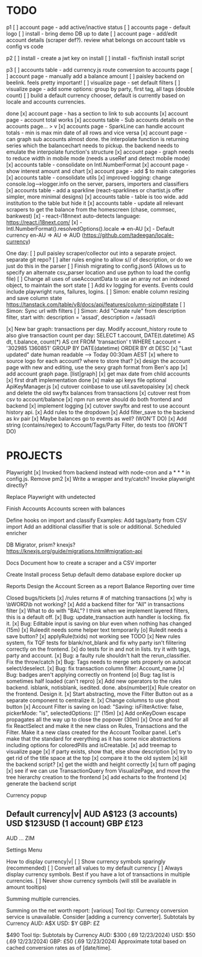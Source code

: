 # TODO
p1
[ ] account page - add active/inactive status
[ ] accounts page - default logo
[ ] install - bring demo DB up to date
[ ] account page - add/edit account details (scraper def?). review what belongs on account table vs config vs code

p2
[ ] install - create a jwt key on install
[ ] install - fix/finish install script

p3
[ ] accounts table - add currency.js route conversion to accounts page
[ ] account page - manually add a balance amount
[ ] paisley backend on beelink. feels pretty important!
[ ] visualize page - set default filters
[ ] visualize page - add some options: group by party, first tag, all tags (double count)
[ ] build a default currency chooser, default is currently based on locale and accounts currencies.

done
[x] account page - has a section to link to sub accounts
[x] account page - account total works
[x] accounts table - Sub accounts details on the accounts page… > v
[x] accounts page - SparkLine can handle account totals - min is max min date of all rows and vice versa
[x] account page - can graph sub accounts
       almost done. the interpolate function is returning series which the balancechart needs to pickup.
       the backend needs to emulate the interpolate function's structure
[x] account page - graph needs to reduce width in mobile mode (needs a useRef and detect mobile mode)
[x] accounts table - consolidate on Intl.NumberFormat
[x] account page - show interest amount and chart
[x] account page - add $ to main categories
[x] accounts table - consolidate utils 
[x] improved logging: change console.log-->logger.info on the server, parsers, importers and classifiers
[x] accounts table - add a sparkline (react-sparklines or chartist.js offer simpler, more minimal designs)
[x] accounts table - table is too wide. add institution to the table but hide it
[x] accounts table - update all relevant scrapers to get the balance from the homescreen (chase, commsec, bankwest)
[x] - react-i18nnext auto-detects language: https://react.i18next.com/
[x] - Intl.NumberFormat().resolvedOptions().locale => en-AU
[x] - Default currency en-AU => AU => AUD (https://github.com/tadeegan/locale-currency)

One day:
[ ] pull paisley scraper/collector out into a separate project. separate git repo?
[ ] alter rules engine to allow s// of description, or do we just do this in the parser
[ ] Finish migrating to config.json5 (Allows us to specify an alternate csv_parser location and use python to load the config file)
[ ] Change all uses of useAccountData to use an array not an indexed object, to maintain the sort state
[ ] Add kv logging for events. Events could include playwright runs, failures, logins.
[ ] Simon: enable  column resizing and save column state https://tanstack.com/table/v8/docs/api/features/column-sizing#state
[ ] Simon: Sync url with filters
[ ] Simon: Add "Create rule" from description filter, start with: description = 'assad', description = /assad/i


[x] New bar graph: transactions per day. Modify account_history route to also give transaction count per day:
       SELECT t.account, DATE(t.datetime) AS dt, t.balance, count(*) AS cnt FROM 'transaction' t WHERE t.account = '302985 1360851' GROUP BY DATE(datetime) ORDER BY dt DESC
[x] "Last updated" date human readable --> Today 00:30am AEST
[x] where to source logo for each account? where to store that?
[x] design the account page with new and editing, use the sexy graph format from Ben's app
[x] add account graph page. [list|graph]
[x] get max date from child accounts
[x] first draft implementation done
[x] make api keys file optional ApiKeyManager.js
[x] cutover coinbase to use util.savetopaisley
[x] check and delete the old swyftx balances from transactions
[x] cutover rest from csv to account/balance
[x] npm run serve should do both frontend and backend
[x] implement logging
[x] cutover swyftx and rest to use account history api.
[x] Add rules to the dropdown
[x] Add filter_save to the backend as kv pair
[x] Maybe balances go to events as well? (WON'T DO)
[x] Add string (contains/regex) to Account/Tags/Party Filter, do tests too (WON'T DO)

# PROJECTS

Playwright
       [x] Invoked from backend instead with node-cron and a * * * in config.js. Remove pm2
       [x] Write a wrapper and try/catch? Invoke playwright directly?

Replace Playwright with undetected

Finish Accounts
     Accounts screen with balances

Define hooks on import and classify
       Examples: 
       Add tags/party from CSV import
       Add an additional classifier that is sole or additional.
       Scheduled enricher
     
DB Migrator, prism? knexjs? https://knexjs.org/guide/migrations.html#migration-api

Docs
       Document how to create a scraper and a CSV importer
       
Create Install process
       Setup default demo database
       explore docker up

Reports
       Design the Account Screen as a report
       Balance Reporting over time

Closed bugs/tickets
[x] /rules returns # of matching transactions
[x] why is \bWORD\b not working?
[x] Add a backend filter for "All" in transactions filter
[x] What to do with "BAL"? I think when we implement layered filters, this is a default off.
[x] Bug: update_transaction auth handler is locking. fix it.
[x] Bug: Editable input is saving on blur even when nothing has changed (15m)
[x] Ruleedit needs some helper text temporarily
[o] Ruledit needs a save button?
[x] applyRule(txids) not working see TODO
[x] New rules system, fix TQF tests for blank/not_blank and fix why party isn't filitering correctly on the frontend.
[x] do tests for in and not in lists. try it with tags, party and account.
[x] Bug: a faulty rule shouldn't halt the rerun_classifier. Fix the throw/catch
[x] Bug: Tags needs to merge sets properly on autocat select/deselect.
[x] Bug: fix transaction column filter: Account_name
[x] Bug: badges aren't applying correctly on frontend
[o] Bug: tag list is sometimes half loaded (can't repro)
[x] Add new operators to the rules backend. isblank, notisblank, isedited. done.
       abs(number)[x] Rule creator on the frontend. Design it.
[x] Start abstracting, move the Filter Button out as a separate component to centralize it.
[x] Change columns to use ghost button
[x] Account Filter is saving on load: "Saving: isFilterActive: false, pickerMode: "is", selectedOptions: []" (15m)
[x] Add onKeyDown escape propagates all the way up to close the popover (30m)
[x] Once and for all fix ReactSelect and make it the new class on Rules, Transactions and the Filter. Make it a new class created for the Account Toolbar panel. Let's make that the standard for everything as it has some nice abstractions including options for coloredPills and isCreatable.
[x] add treemap to visualize page
       [x] if party exists, show that, else show description
       [x] try to get rid of the title space at the top
       [x] compare it to the old system
       [x] kill the backend script?
       [x] get the width and height correctly
       [x] turn off paging 
       [x] see if we can use TransactionQuery from VisualizePage, and move the tree hierarchy creation to the frontend
       [x] add echarts to the frontend
       [x] generate the backend script




Currency popup

Default currency|v|
AUD A$123 (3 accounts)
USD $123USD (1 account)
GBP £123
---
AUD
...
ZIM

Settings Menu

How to display currency|v|
[ ] Show currency symbols sparingly (recommended)
[ ] Convert all values to my default currency
[ ] Always display currency symbols. Best if you have a lot of transactions in multiple currencies.
[ ] Never show currency symbols (will still be available in amount tooltips)

Summing multiple currencies. 

Summing on the net worth report:
[various]
Tool tip:
Currency conversion service is unavailable. Consider [adding a currency converter].
Subtotals by Currency
    AUD: A$X
    USD: $Y
    GBP: £Z


$490
Tool tip:
Subtotals by Currency
    AUD: $300 (.69 12/23/2024)
    USD: $50 (.69 12/23/2024)
    GBP: £50 (.69 12/23/2024)
Approximate total based on cached conversion rates as of [date/time].
